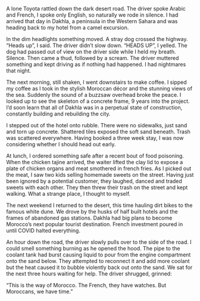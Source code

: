 A lone Toyota rattled down the dark desert road. The driver spoke Arabic and French, I spoke only English, so naturally we rode in silence. I had arrived that day in Dakhla, a peninsula in the Western Sahara and was heading back to my hotel from a camel excursion. 

In the dim headlights something moved. A stray dog crossed the highway. “Heads up”, I said. The driver didn’t slow down. “HEADS UP”, I yelled. The dog had passed out of view on the driver side while I held my breath. Silence. Then came a thud, followed by a scream. The driver muttered something and kept driving as if nothing had happened. I had nightmares that night.

The next morning, still shaken, I went downstairs to make coffee. I sipped my coffee as I took in the stylish Moroccan décor and the stunning views of the sea. Suddenly the sound of a buzzsaw overhead broke the peace. I looked up to see the skeleton of a concrete frame, 9 years into the project. I’d soon learn that all of Dakhla was in a perpetual state of construction, constantly building and rebuilding the city.

I stepped out of the hotel onto rubble. There were no sidewalks, just sand and torn up concrete. Shattered tiles exposed the soft sand beneath. Trash was scattered everywhere. Having booked a three week stay, I was now considering whether I should head out early.

At lunch, I ordered something safe after a recent bout of food poisoning. When the chicken tajine arrived, the waiter lifted the clay lid to expose a plate of chicken organs and meat smothered in french fries. As I picked out the meat, I saw two kids selling homemade sweets on the street. Having just been ignored by a potential customer, they laughed, danced and traded sweets with each other. They then threw their trash on the street and kept walking. What a strange place, I thought to myself.

The next weekend I returned to the desert, this time hauling dirt bikes to the famous white dune. We drove by the husks of half built hotels and the frames of abandoned gas stations. Dakhla had big plans to become Morocco’s next popular tourist destination. French investment poured in until COVID halted everything.

An hour down the road, the driver slowly pulls over to the side of the road. I could smell something burning as he opened the hood. The pipe to the coolant tank had burst causing liquid to pour from the engine compartment onto the sand below. They attempted to reconnect it and add more coolant but the heat caused it to bubble violently back out onto the sand. We sat for the next three hours waiting for help. The driver shrugged, grinned:

“This is the way of Morocco. The French, they have watches. But Moroccans, we have time.”